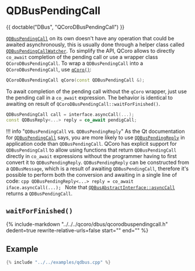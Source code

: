 <!--
SPDX-FileCopyrightText: 2022 Daniel Vrátil <dvratil@kde.org>

SPDX-License-Identifier: GFDL-1.3-or-later
-->

# QDBusPendingCall

{{ doctable("DBus", "QCoroDBusPendingCall") }}


[`QDBusPendingCall`][qdoc-qdbuspendingcall] on its own doesn't have any operation that could
be awaited asynchronously, this is usually done through a helper class called
[`QDBusPendingCallWatcher`][qdoc-qdbuspendingcallwatcher]. To simplify the API, QCoro allows to
directly `co_await` completion of the pending call or use a wrapper class `QCoroDBusPendingCall`.
To wrap a `QDBusPendingCall` into a `QCoroDBusPendingCall`, use [`qCoro()`][qcoro-coro]:

```cpp
QCoroDBusPendingCall qCoro(const QDBusPendingCall &);
```

To await completion of the pending call without the `qCoro` wrapper, just use the pending call
in a `co_await` expression. The behavior is identical to awaiting on result of
`QCoroDBusPendingCall::waitForFinished()`.

```cpp
QDBusPendingCall call = interface.asyncCall(...);
const QDBusReply<...> reply = co_await pendigCall;
```

!!! info "`QDBusPendingCall` vs. `QDBusPendingReply`"
    As the Qt documentation for [`QDBusPendingCall`][qdoc-qdbuspendingcall] says, you are more likely to use
    [`QDBusPendingReply`][qdoc-qdbuspendingreply] in application code than `QDBusPendingCall`. QCoro has explicit
    support for `QDBusPendingCall` to allow using functions that return `QDBusPendingCall` directly in `co_await`
    expressions without the programmer having to first convert it to `QDBusPendingReply`. `QDBusPendingReply` can
    be constructed from a `QDBusMessage`, which is a result of awaiting `QDBusPendingCall`, therefore it's possible
    to perform both the conversion and awaiting in a single line of code:
    ```cpp
    QDBusPendingReply<...> reply = co_await iface.asyncCall(...);
    ```
    Note that [`QDBusAbstractInterface::asyncCall`][qdoc-qdbusabstractinterface-asyncCall] returns
    a `QDBusPendingCall`.

## `waitForFinished()`

{%
    include-markdown "../../../qcoro/dbus/qcorodbuspendingcall.h"
        dedent=true
        rewrite-relative-urls=false
        start="<!-- doc-waitForFinished-start -->"
        end="<!-- doc-waitForFinished-end -->"
%}

## Example

```cpp
{% include "../../examples/qdbus.cpp" %}
```

[qdoc-qdbuspendingcall]: https://doc.qt.io/qt-5/qdbuspendingcall.html
[qdoc-qdbuspendingreply]: https://doc.qt.io/qt-5/qdbuspendingreply.html
[qdoc-qdbuspendingcallwatcher]: https://doc.qt.io/qt-5/qdbuspendingcallwatcher.html
[qdoc-qdbuspendingcallwatcher-finished]: https://doc.qt.io/qt-5/qdbuspendingcallwatcher.html#finished
[qdoc-qdbusabstractinterface-asyncCall]: https://doc.qt.io/qt-5/qdbusabstractinterface.html#asyncCall-1
[qcoro-coro]: ../coro/coro.md
